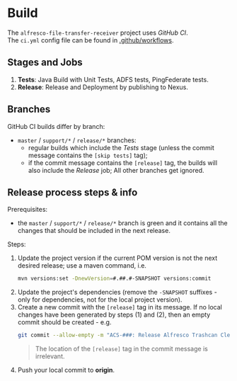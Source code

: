 # Build
The `alfresco-file-transfer-receiver` project uses _GitHub CI_. \
The `ci.yml` config file can be found in [.github/workflows](../.github\workflows\ci.yml).


## Stages and Jobs
1. **Tests**: Java Build with Unit Tests, ADFS tests, PingFederate tests.
2. **Release**: Release and Deployment by publishing to Nexus.

## Branches
GitHub CI builds differ by branch:
* `master` / `support/*` / `release/*` branches:
  - regular builds which include the _Tests_ stage (unless the commit message contains the
   `[skip tests]` tag);
  - if the commit message contains the `[release]` tag, the builds will also 
  include the _Release_ job;
All other branches get ignored.


## Release process steps & info
Prerequisites:
 - the `master` / `support/*` / `release/*` branch is green and it contains all the changes that should be 
 included in the next release.

Steps:
1. Update the project version if the current POM version is not the next desired release; use a
maven command, i.e.
    ```bash
    mvn versions:set -DnewVersion=#.##.#-SNAPSHOT versions:commit
    ```
2. Update the project's dependencies (remove the `-SNAPSHOT` suffixes - only for dependencies, not
 for the local project version).
3. Create a new commit with the `[release]` tag in its message. If no local changes have 
been generated by steps (1) and (2), then an empty commit should be created - e.g.
    ```bash
    git commit --allow-empty -m "ACS-###: Release Alfresco Trashcan Cleaner Module #.##.# [release]"
    ```
    > The location of the `[release]` tag in the commit message is irrelevant.
4. Push your local commit to **origin**.
